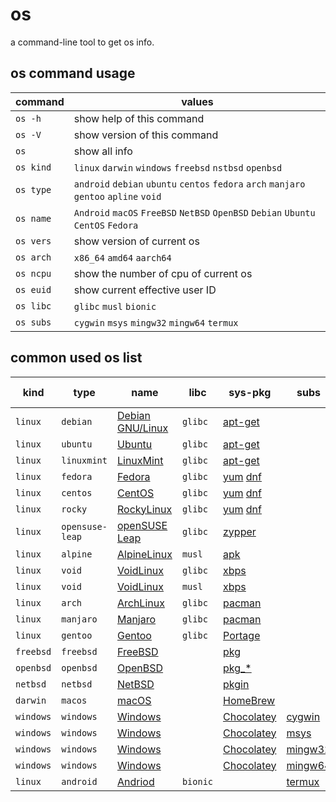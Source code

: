 # os
a command-line tool to get os info.

## os command usage
|command|values|
|-|-|
|`os -h`  |show help of this command|
|`os -V`  |show version of this command|
|`os`     |show all info|
|`os kind`|`linux` `darwin` `windows` `freebsd` `nstbsd` `openbsd`|
|`os type`|`android` `debian` `ubuntu` `centos` `fedora` `arch` `manjaro` `gentoo` `apline` `void`|
|`os name`|`Android` `macOS` `FreeBSD` `NetBSD` `OpenBSD` `Debian` `Ubuntu` `CentOS` `Fedora`|
|`os vers`|show version of current os|
|`os arch`|`x86_64` `amd64` `aarch64`|
|`os ncpu`|show the number of cpu of current os|
|`os euid`|show current effective user ID|
|`os libc`|`glibc` `musl` `bionic`|
|`os subs`|`cygwin` `msys` `mingw32` `mingw64` `termux`|

## common used os list
|kind|type|name|libc|sys-pkg|subs|sub-sys-pkg|
|-|-|-|-|-|-|-|
|`linux`|`debian`|[Debian GNU/Linux](https://www.debian.org/releases/)|`glibc`|[apt-get](https://manpages.debian.org/buster/apt/apt-get.8.en.html)|||
|`linux`|`ubuntu`|[Ubuntu](https://releases.ubuntu.com/)|`glibc`|[apt-get](http://manpages.ubuntu.com/manpages/cosmic/man8/apt-get.8.html)|||
|`linux`|`linuxmint`|[LinuxMint](https://linuxmint.com/)|`glibc`|[apt-get](https://community.linuxmint.com/tutorial/view/588)|||
|`linux`|`fedora`|[Fedora](https://getfedora.org/)|`glibc`|[yum](http://yum.baseurl.org/) [dnf](https://github.com/rpm-software-management/dnf)|||
|`linux`|`centos`|[CentOS](https://www.centos.org/centos-linux/)|`glibc`|[yum](http://yum.baseurl.org/) [dnf](https://github.com/rpm-software-management/dnf)|||
|`linux`|`rocky`|[RockyLinux](https://rockylinux.org/)|`glibc`|[yum](http://yum.baseurl.org/) [dnf](https://github.com/rpm-software-management/dnf)|||
|`linux`|`opensuse-leap`|[openSUSE Leap](https://get.opensuse.org/leap)|`glibc`|[zypper](https://en.opensuse.org/Portal:Zypper)|||
|`linux`|`alpine`|[AlpineLinux](https://alpinelinux.org/)|`musl`|[apk](https://docs.alpinelinux.org/user-handbook/0.1a/Working/apk.html)|||
|`linux`|`void`|[VoidLinux](https://voidlinux.org/)|`glibc`|[xbps](https://github.com/void-linux/xbps/)|||
|`linux`|`void`|[VoidLinux](https://voidlinux.org/)|`musl`|[xbps](https://github.com/void-linux/xbps/)|||
|`linux`|`arch`|[ArchLinux](https://archlinux.org/)|`glibc`|[pacman](https://wiki.archlinux.org/index.php/pacman)|||
|`linux`|`manjaro`|[Manjaro](https://manjaro.org/)|`glibc`|[pacman](https://wiki.manjaro.org/index.php?title=Pacman_Overview)|||
|`linux`|`gentoo`|[Gentoo](https://www.gentoo.org/)|`glibc`|[Portage](https://wiki.gentoo.org/wiki/Portage)|||
|`freebsd`|`freebsd`|[FreeBSD](https://www.freebsd.org/)||[pkg](https://github.com/freebsd/pkg)|||
|`openbsd`|`openbsd`|[OpenBSD](https://www.openbsd.org/)||[pkg_*](https://www.openbsdhandbook.com/package_management/)|||
|`netbsd`|`netbsd`|[NetBSD](https://www.netbsd.org/)||[pkgin](https://pkgin.net/)|||
|`darwin`|`macos`|[macOS](https://www.apple.com/macos)||[HomeBrew](https://brew.sh/)|||
|`windows`|`windows`|[Windows](https://www.microsoft.com/en-us/windows)||[Chocolatey](https://chocolatey.org/)|[cygwin](https://www.cygwin.com/)|[Chocolatey](https://chocolatey.org/)|
|`windows`|`windows`|[Windows](https://www.microsoft.com/en-us/windows)||[Chocolatey](https://chocolatey.org/)|[msys](https://www.msys2.org/)|[pacman](https://www.msys2.org/docs/package-management/)|
|`windows`|`windows`|[Windows](https://www.microsoft.com/en-us/windows)||[Chocolatey](https://chocolatey.org/)|[mingw32](https://www.msys2.org/)|[pacman](https://www.msys2.org/docs/package-management/)|
|`windows`|`windows`|[Windows](https://www.microsoft.com/en-us/windows)||[Chocolatey](https://chocolatey.org/)|[mingw64](https://www.msys2.org/)|[pacman](https://www.msys2.org/docs/package-management/)|
|`linux`|`android`|[Andriod](https://www.android.com/)|`bionic`||[termux](https://termux.com/)|[pkg](https://wiki.termux.com/wiki/Package_Management)|
